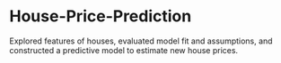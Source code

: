 # House-Price-Prediction
Explored features of houses, evaluated model fit and assumptions, and constructed a predictive model to estimate new house prices. 

